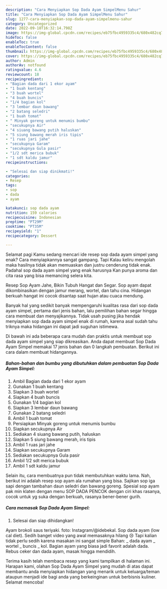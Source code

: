 ```yaml
---
description: "Cara Menyiapkan Sop Dada Ayam SimpelMenu Sahur"
title: "Cara Menyiapkan Sop Dada Ayam SimpelMenu Sahur"
slug: 1277-cara-menyiapkan-sop-dada-ayam-simpelmenu-sahur
category: Uncategorized
date: 2022-09-18T16:32:14.798Z
image: https://img-global.cpcdn.com/recipes/eb75fbc4959335c4/680x482cq70/sop-dada-ayam-simpel-foto-resep-utama.jpg
hideToc: false
enableToc: true
enableTocContent: false
thumbnail: https://img-global.cpcdn.com/recipes/eb75fbc4959335c4/680x482cq70/sop-dada-ayam-simpel-foto-resep-utama.jpg
cover: https://img-global.cpcdn.com/recipes/eb75fbc4959335c4/680x482cq70/sop-dada-ayam-simpel-foto-resep-utama.jpg
author: Admin
authorAv: notfound
ratingvalue: 4.6
reviewcount: 18
recipeingredient:
- "Bagian dada dari 1 ekor ayam"
- "1 buah kentang"
- "3 buah wortel"
- "4 buah buncis"
- "1/4 bagian kol"
- "3 lembar daun bawang"
- "2 batang seledri"
- "1 buah tomat"
- " Minyak goreng untuk menumis bumbu"
- "secukupnya Air"
- "4 siuang bawang putih haluskan"
- "5 siung bawang merah iris tipis"
- "1 ruas jari jahe"
- "secukupnya Garam"
- "secukupnya Gula pasir"
- "1/2 sdt merica bubuk"
- "1 sdt kaldu jamur"
recipeinstructions:

- "Selesai dan siap dinikmati!"
categories:
- Resep
tags:
- sop
- dada
- ayam

katakunci: sop dada ayam 
nutrition: 159 calories
recipecuisine: Indonesian
preptime: "PT29M"
cooktime: "PT35M"
recipeyield: "1"
recipecategory: Dessert

---
```



Selamat pagi Kamu sedang mencari ide resep sop dada ayam simpel yang enak? Cara menyiapkannya sangat gampang. Tapi Kalau keliru mengolah maka hasilnya tidak akan memuaskan dan justru cenderung tidak enak. Padahal sop dada ayam simpel yang enak harusnya Kan punya aroma dan cita rasa yang bisa memancing selera kita.


Resep Sop Ayam Jahe, Bikin Tubuh Hangat dan Segar. Sop ayam dapat dikombinasikan dengan jamur merang, wortel, dan tahu cina. Hidangan berkuah hangat ini cocok disantap saat hujan atau cuaca mendung.

Banyak hal yang sedikit banyak mempengaruhi kualitas rasa dari sop dada ayam simpel, pertama dari jenis bahan, lalu pemilihan bahan segar hingga cara membuat dan menyajikannya. Tidak usah pusing jika hendak menyiapkan sop dada ayam simpel enak di rumah, karena asal sudah tahu triknya maka hidangan ini dapat jadi suguhan istimewa.


Di bawah ini ada beberapa cara mudah dan praktis untuk membuat sop dada ayam simpel yang siap dikreasikan. Anda dapat membuat Sop Dada Ayam Simpel memakai 17 jenis bahan dan 0 langkah pembuatan. Berikut ini cara dalam membuat hidangannya.

<!--inarticleads1-->

##### Bahan-bahan dan bumbu yang dibutuhkan dalam pembuatan Sop Dada Ayam Simpel:

1. Ambil Bagian dada dari 1 ekor ayam
1. Gunakan 1 buah kentang
1. Siapkan 3 buah wortel
1. Siapkan 4 buah buncis
1. Gunakan 1/4 bagian kol
1. Siapkan 3 lembar daun bawang
1. Gunakan 2 batang seledri
1. Ambil 1 buah tomat
1. Persiapkan  Minyak goreng untuk menumis bumbu
1. Siapkan secukupnya Air
1. Sediakan 4 siuang bawang putih, haluskan
1. Siapkan 5 siung bawang merah, iris tipis
1. Ambil 1 ruas jari jahe
1. Siapkan secukupnya Garam
1. Sediakan secukupnya Gula pasir
1. Ambil 1/2 sdt merica bubuk
1. Ambil 1 sdt kaldu jamur


Selain itu, cara membuatnya pun tidak membutuhkan waktu lama. Nah, berikut ini adalah resep sop ayam ala rumahan yang bisa. Sajikan sop iga sapi dengan tambahan daun seledri dan bawang goreng. Spesial sop ayam pak min klaten dengan menu SOP DADA PENCOK dengan ciri khas rasanya, cocok untuk yg suka dengan berkuah, rasanya bener-bener gurih. 

<!--inarticleads2-->

##### Cara memasak Sop Dada Ayam Simpel:


1. Selesai dan siap dihidangkan!

Ayam brokoli saus teriyaki. foto: Instagram/@idebekal. Sop dada ayam (low cal diet). Sedih banget video yang awal memasaknya hilang 😢 Tapi kalian tidak perlu sedih karena masakan ini sangat simple Bahan: _ dada ayam _ wortel _ buncis _ kol. Bagian ayam yang biasa jadi favorit adalah dada. Rebus ceker dan dada ayam, masak hingga mendidih. 

Terima kasih telah membaca resep yang kami tampilkan di halaman ini. Harapan kami, olahan Sop Dada Ayam Simpel yang mudah di atas dapat membantu anda menyiapkan hidangan yang menarik untuk keluarga/teman ataupun menjadi ide bagi anda yang berkeinginan untuk berbisnis kuliner. Selamat mencoba!
